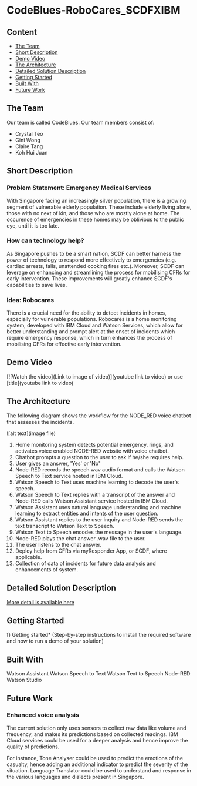 # CodeBlues-RoboCares_SCDFXIBM

## Content
- [The Team](#the-team)
- [Short Description](#short-description)
- [Demo Video](#demo-video)
- [The Architecture](#the-architecture)
- [Detailed Solution Description](#detailed-solution-description)
- [Getting Started](#getting-started)
- [Built With](#built-with)
- [Future Work](#future-work)

## The Team
Our team is called CodeBlues.
Our team members consist of:
- Crystal Teo
- Gini Wong 
- Claire Tang
- Koh Hui Juan

## Short Description
### Problem Statement: Emergency Medical Services
With Singapore facing an increasingly silver population, there is a growing segment of vulnerable elderly population. These include elderly living alone, those with no next of kin, and those who are mostly alone at home. The occurence of emergencies in these homes may be oblivious to the public eye, until it is too late. 

### How can technology help?
As Singapore pushes to be a smart nation, SCDF can better harness the power of technology to respond more effectively to emergencies (e.g. cardiac arrests, falls, unattended cooking fires etc.). Moreover, SCDF can leverage on enhancing and streamlining the process for mobilising CFRs for early intervention. These improvements will greatly enhance SCDF's capabilities to save lives.

### Idea: Robocares
There is a crucial need for the ability to detect incidents in homes, especially for vulnerable populations. Robocares is a home monitoring system, developed with IBM Cloud and Watson Services, which allow for better understanding and prompt alert at the onset of incidents which require emergency response, which in turn enhances the process of mobilising CFRs for effective early intervention.

## Demo Video
[![Watch the video](Link to image of video)](youtube link to video)
or use
[title](youtube link to video)

## The Architecture
The following diagram shows the workflow for the NODE_RED voice chatbot that assesses the incidents.

![alt text](image file)

1. Home monitoring system detects potential emergency, rings, and activates voice enabled NODE-RED website with voice chatbot.
2. Chatbot prompts a question to the user to ask if he/she requires help.
3. User gives an answer, 'Yes' or 'No'
4. Node-RED records the speech wav audio format and calls the Watson Speech to Text service hosted in IBM Cloud.
5. Watson Speech to Text uses machine learning to decode the user's speech.
6. Watson Speech to Text replies with a transcript of the answer and Node-RED calls Watson Assistant service hosted in IBM Cloud.
7. Watson Assistant uses natural language understanding and machine learning to extract entities and intents of the user question.
8. Watson Assistant replies to the user inquiry and Node-RED sends the text transcript to Watson Text to Speech.
9. Watson Text to Speech encodes the message in the user's language.
10. Node-RED plays the chat answer .wav file to the user.
11. The user listens to the chat answer.
12. Deploy help from CFRs via myResponder App, or SCDF, where applicable.
13. Collection of data of incidents for future data analysis and enhancements of system.

## Detailed Solution Description
[More detail is available here](DESCRIPTION.md)

## Getting Started
f) Getting started* (Step-by-step instructions to install the required software and how
to run a demo of your solution)

## Built With
Watson Assistant
Watson Speech to Text
Watson Text to Speech
Node-RED
Watson Studio

## Future Work
### Enhanced voice analysis
The current solution only uses sensors to collect raw data like volume and frequency, and makes its predictions based on collected readings. IBM Cloud services could be used for a deeper analysis and hence improve the quality of predictions. 

For instance, Tone Analyser could be used to predict the emotions of the casualty, hence adding an additional indicator to predict the severity of the situation. Language Translator could be used to understand and response in the various languages and dialects present in Singapore.
